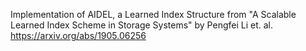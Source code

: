 Implementation of AIDEL, a Learned Index Structure from "A Scalable Learned Index Scheme in Storage Systems" by Pengfei Li et. al.
https://arxiv.org/abs/1905.06256
